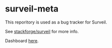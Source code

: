 # surveil-meta

This reporitory is used as a bug tracker for Surveil.

See [stackforge/surveil](https://github.com/stackforge/surveil) for more info.

Dashboard [here](https://waffle.io/surveil/surveil-meta).
